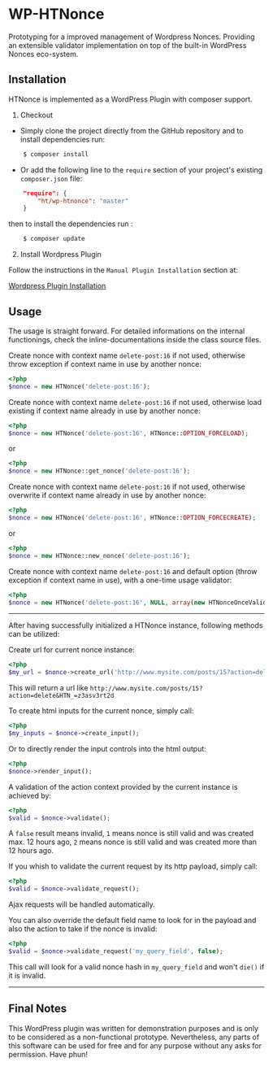 # WP-HTNonce
Prototyping for a improved management of Wordpress Nonces.
Providing an extensible validator implementation on top of the built-in WordPress Nonces eco-system.

Installation
------------

HTNonce is implemented as a WordPress Plugin with composer support.

1. Checkout

* Simply clone the project directly from the GitHub repository and to install dependencies run:

```bash
    $ composer install
```

* Or add the following line to the `require` section of your project's existing `composer.json` file:

```json
    "require": {
        "ht/wp-htnonce": "master"
    }
```
then to install the dependencies run :
    
```bash
    $ composer update
```

2. Install Wordpress Plugin

Follow the instructions in the `Manual Plugin Installation` section at:

[Wordpress Plugin Installation](https://codex.wordpress.org/Managing_Plugins)


Usage
-----

The usage is straight forward. For detailed informations on the internal functionings, check the inline-documentations inside the class source files.


Create nonce with context name `delete-post:16` if not used, otherwise throw exception if context name in use by another nonce:
```php
<?php
$nonce = new HTNonce('delete-post:16');
```

Create nonce with context name `delete-post:16` if not used, otherwise load existing if context name already in use by another nonce:
```php
<?php
$nonce = new HTNonce('delete-post:16', HTNonce::OPTION_FORCELOAD);
```
or
```php
<?php
$nonce = new HTNonce::get_nonce('delete-post:16');
```

Create nonce with context name `delete-post:16` if not used, otherwise overwrite if context name already in use by another nonce:
```php
<?php
$nonce = new HTNonce('delete-post:16', HTNonce::OPTION_FORCECREATE);
```
or
```php
<?php
$nonce = new HTNonce::new_nonce('delete-post:16');
```

Create nonce with context name `delete-post:16` and default option (throw exception if context name in use), with a one-time usage validator:
```php
<?php
$nonce = new HTNonce('delete-post:16', NULL, array(new HTNonceOnceValidator()));
```

***

After having successfully initialized a HTNonce instance, following methods can be utilized:

Create url for current nonce instance:
```php
<?php
$my_url = $nonce->create_url('http://www.mysite.com/posts/15?action=delete');
```
This will return a url like `http://www.mysite.com/posts/15?action=delete&HTN_=z3asv3rt2d`


To create html inputs for the current nonce, simply call:
```php
<?php
$my_inputs = $nonce->create_input();
```
Or to directly render the input controls into the html output:
```php
<?php
$nonce->render_input();
```

A validation of the action context provided by the current instance is achieved by:
```php
<?php
$valid = $nonce->validate();
```
A `false` result means invalid, `1` means nonce is still valid and was created max. 12 hours ago, `2` means nonce is still valid and was created more than 12 hours ago.


If you whish to validate the current request by its http payload, simply call:
```php
<?php
$valid = $nonce->validate_request();
```
Ajax requests will be handled automatically.

You can also override the default field name to look for in the payload and also the action to take if the nonce is invalid:
```php
<?php
$valid = $nonce->validate_request('my_query_field', false);
```
This call will look for a valid nonce hash in `my_query_field` and won't `die()` if it is invalid.

***

Final Notes
-----

This WordPress plugin was written for demonstration purposes and is only to be considered as a non-functional prototype. 
Nevertheless, any parts of this software can be used for free and for any purpose without any asks for permission. 
Have phun!